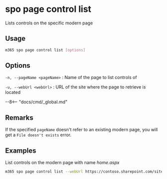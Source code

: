 # spo page control list

Lists controls on the specific modern page

## Usage

```sh
m365 spo page control list [options]
```

## Options

`-n, --pageName <pageName>`
: Name of the page to list controls of

`-u, --webUrl <webUrl>`
: URL of the site where the page to retrieve is located

--8<-- "docs/cmd/_global.md"

## Remarks

If the specified `pageName` doesn't refer to an existing modern page, you will get a `File doesn't exists` error.

## Examples

List controls on the modern page with name _home.aspx_

```sh
m365 spo page control list --webUrl https://contoso.sharepoint.com/sites/team-a --pageName home.aspx
```
